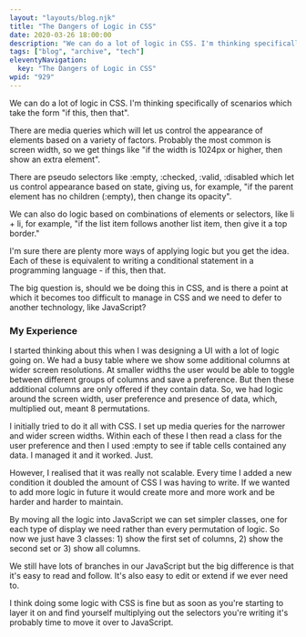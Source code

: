 ```yaml
---
layout: "layouts/blog.njk"
title: "The Dangers of Logic in CSS"
date: 2020-03-26 18:00:00
description: "We can do a lot of logic in CSS. I'm thinking specifically of scenarios which take the form 'if this, then that'"
tags: ["blog", "archive", "tech"]
eleventyNavigation:
  key: "The Dangers of Logic in CSS"
wpid: "929"
---
```


<!-- wp:paragraph -->
<p>We can do a lot of logic in CSS. I'm thinking specifically of scenarios which take the form "if this, then that".</p>
<!-- /wp:paragraph -->

<!-- wp:paragraph -->
<p>There are media queries which will let us control the appearance of elements based on a variety of factors. Probably the most common is screen width, so we get things like "if the width is 1024px or higher, then show an extra element".</p>
<!-- /wp:paragraph -->

<!-- wp:paragraph -->
<p>There are pseudo selectors like :empty, :checked, :valid, :disabled which let us control appearance based on state, giving us, for example, "if the parent element has no children (:empty), then change its opacity".</p>
<!-- /wp:paragraph -->

<!-- wp:paragraph -->
<p>We can also do logic based on combinations of elements or selectors, like li + li, for example, "if the list item follows another list item, then give it a top border."</p>
<!-- /wp:paragraph -->

<!-- wp:paragraph -->
<p>I'm sure there are plenty more ways of applying logic but you get the idea. Each of these is equivalent to writing a conditional statement in a programming language - if this, then that.</p>
<!-- /wp:paragraph -->

<!-- wp:paragraph -->
<p>The big question is, should we be doing this in CSS, and is there a point at which it becomes too difficult to manage in CSS and we need to defer to another technology, like JavaScript?</p>
<!-- /wp:paragraph -->

<!-- wp:heading {"level":3} -->
<h3>My Experience</h3>
<!-- /wp:heading -->

<!-- wp:paragraph -->
<p>I started thinking about this when I was designing a UI with a lot of logic going on. We had a busy table where we show some additional columns at wider screen resolutions. At smaller widths the user would be able to toggle between different groups of columns and save a preference. But then these additional columns are only offered if they contain data. So, we had logic around the screen width, user preference and presence of data, which, multiplied out, meant 8 permutations.</p>
<!-- /wp:paragraph -->

<!-- wp:paragraph -->
<p>I initially tried to do it all with CSS. I set up media queries for the narrower and wider screen widths. Within each of these I then read a class for the user preference and then I used :empty to see if table cells contained any data. I managed it and it worked. Just.</p>
<!-- /wp:paragraph -->

<!-- wp:paragraph -->
<p>However, I realised that it was really not scalable. Every time I added a new condition it doubled the amount of CSS I was having to write. If we wanted to add more logic in future it would create more and more work and be harder and harder to maintain.</p>
<!-- /wp:paragraph -->

<!-- wp:paragraph -->
<p>By moving all the logic into JavaScript we can set simpler classes, one for each type of display we need rather than every permutation of logic. So now we just have 3 classes: 1) show the first set of columns, 2) show the second set or 3) show all columns.</p>
<!-- /wp:paragraph -->

<!-- wp:paragraph -->
<p>We still have lots of branches in our JavaScript but the big difference is that it's easy to read and follow. It's also easy to edit or extend if we ever need to.</p>
<!-- /wp:paragraph -->

<!-- wp:paragraph -->
<p>I think doing some logic with CSS is fine but as soon as you're starting to layer it on and find yourself multiplying out the selectors you're writing it's probably time to move it over to JavaScript.</p>
<!-- /wp:paragraph -->
